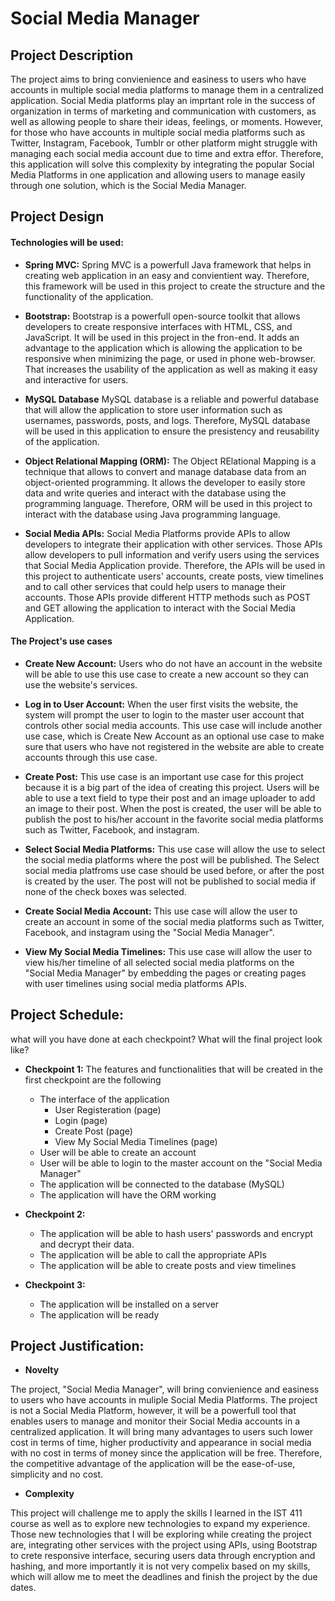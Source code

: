 # Social Media Manager

## Project Description

The project aims to bring convienience and easiness to users who have accounts in multiple social media platforms to manage them in a centralized application. Social Media platforms play an imprtant role in the success of organization in terms of marketing and communication with customers, as well as allowing people to share their ideas, feelings, or moments. However, for those who have accounts in multiple social media platforms such as Twitter, Instagram, Facebook, Tumblr or other platform might struggle with managing each social media account due to time and extra effor. Therefore, this application will solve this complexity by integrating the popular Social Media Platforms in one application and allowing users to manage easily through one solution, which is the Social Media Manager.

## Project Design


#### Technologies will be used:

- **Spring MVC:**
Spring MVC is a powerfull Java framework that helps in creating web application in an easy and convientient way. Therefore, this framework will be used in this project to create the structure and the functionality of the application. 

- **Bootstrap:**
Bootstrap is a powerfull open-source toolkit that allows developers to create responsive interfaces with HTML, CSS, and JavaScript. It will be used in this project in the fron-end. It adds an advantage to the application which is allowing the application to be responsive when minimizing the page, or used in phone web-browser. That increases the usability of the application as well as making it easy and interactive for users.

- **MySQL Database**
MySQL database is a reliable and powerful database that will allow the application to store user information such as usernames, passwords, posts, and logs. Therefore, MySQL database will be used in this application to ensure the presistency and reusability of the application.

- **Object Relational Mapping (ORM):**
The Object RElational Mapping is a technique that allows to convert and manage database data from an object-oriented programming. It allows the developer to easily store data and write queries and interact with the database using the programming language. Therefore, ORM will be used in this project to interact with the database using Java programming language.

- **Social Media APIs:**
Social Media Platforms provide APIs to allow developers to integrate their application with other services. Those APIs allow developers to pull information and verify users using the services that Social Media Application provide. Therefore, the APIs will be used in this project to authenticate users' accounts, create posts, view timelines and to call other services that could help users to manage their accounts. Those APIs provide different HTTP methods such as POST and GET allowing the application to interact with the Social Media Application.


#### The Project's use cases

- **Create New Account:** 
Users who do not have an account in the website will be able to use this use case to create a new account so they can use the website's services.

- **Log in to User Account:**
When the user first visits the website, the system will prompt the user to login to the master user account that controls other social media accounts. This use case will include another use case, which is Create New Account as an optional use case to make sure that users who have not registered in the website are able to create accounts through this use case.

- **Create Post:**
This use case is an important use case for this project because it is a big part of the idea of creating this project. Users will be able to use a text field to type their post and an image uploader to add an image to their post. When the post is created, the user will be able to publish the post to his/her account in the favorite social media platforms such as Twitter, Facebook, and instagram.

- **Select Social Media Platforms:**
This use case will allow the use to select the social media platforms where the post will be published. The Select social media platfroms use case should be used before, or after the post is created by the user. The post will not be published to social media if none of the check boxes was selected.

- **Create Social Media Account:**
This use case will allow the user to create an account in some of the social media platforms such as Twitter, Facebook, and instagram using the "Social Media Manager".

- **View My Social Media Timelines:**
This use case will allow the user to view his/her timeline of all selected social media platforms on the "Social Media Manager" by embedding the pages or creating pages with user timelines using social media platforms APIs.

## Project Schedule:

what will you have done at each checkpoint? What will the final project look like?

- **Checkpoint 1:**
The features and functionalities that will be created in the first checkpoint are the following

     * The interface of the application
        * User Registeration (page)
        * Login (page)
        * Create Post (page)
        * View My Social Media Timelines (page)
     * User will be able to create an account   
     * User will be able to login to the master account on the "Social Media Manager"
     * The application will be connected to the database (MySQL)
     * The application will have the ORM working
     
- **Checkpoint 2:**
     * The application will be able to hash users' passwords and encrypt and decrypt their data.
     * The application will be able to call the appropriate APIs
     * The application will be able to create posts and view timelines
     
     
- **Checkpoint 3:**
     * The application will be installed on a server
     * The application will be ready

## Project Justification:

- **Novelty** 

The project, "Social Media Manager", will bring convienience and easiness to users who have accounts in muliple Social Media Platforms. The project is not a Social Media Platform, however, it will be a powerfull tool that enables users to manage and monitor their Social Media accounts in a centralized application. It will bring many advantages to users such lower cost in terms of time, higher productivity and appearance in social media with no cost in terms of money since the application will be free. Therefore, the competitive advantage of the application will be the ease-of-use, simplicity and no cost.

- **Complexity**

This project will challenge me to apply the skills I learned in the IST 411 course as well as to explore new technologies to expand my experience. Those new technologies that I will be exploring while creating the project are, integrating other services with the project using APIs, using Bootstrap to crete responsive interface, securing users data through encryption and hashing, and more importantly it is not very compelix based on my skills, which will allow me to meet the deadlines and finish the project by the due dates.
